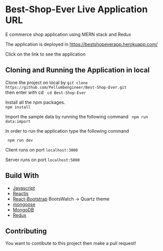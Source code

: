 # Best-Shop-Ever Live Application URL
E commerce shop application using MERN stack and Redux

The application is deployed in https://bestshopeverapp.herokuapp.com/

Click on the link to see the application

## Cloning and Running the Application in local

Clone the project on local by ```git clone https://github.com/Pellumbengineer/Best-Shop-Ever.git``` \
then enter with cd ``` cd Best-Shop-Ever```

Install all the npm packages.\
``` npm install ```

Import the sample data by running the following command ``` npm run data:import```

In order to run the application type the following command 

``` npm run dev``` 

Client runs on port ``` localhost:3000 ```

Server runs on port ``` localhost:5000 ```


## Build With

* [Javascript](https://en.wikipedia.org/wiki/JavaScript)
* [Reactjs](https://reactjs.org/)
* [React-Bootstrap](https://react-bootstrap.github.io/components/alerts/) BootsWatch -> Quartz theme
* [mongoose](https://mongoosejs.com/)
* [MongoDB](https://www.mongodb.com/)
* [Redux](https://redux.js.org/)


## Contributing 
You want to contibute to this project then make a pull request!
